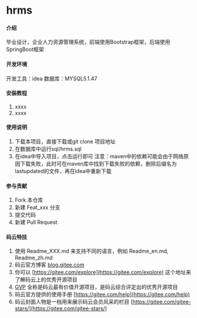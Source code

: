 # hrms

#### 介绍
毕业设计，企业人力资源管理系统，前端使用Bootstrap框架，后端使用SpringBoot框架

#### 开发环境
开发工具：idea
数据库：MYSQL5.1.47

#### 安装教程

1.  xxxx
2.  xxxx

#### 使用说明

1.  下载本项目，直接下载或git clone 项目地址
2.  在数据库中运行sql/hrms.sql
3.  在idea中导入项目，点击运行即可
注意：maven中的依赖可能会由于网络原因下载失败，此时可在maven库中找到下载失败的依赖，删除后缀名为lastupdated的文件，再在idea中重新下载

#### 参与贡献

1.  Fork 本仓库
2.  新建 Feat_xxx 分支
3.  提交代码
4.  新建 Pull Request


#### 码云特技

1.  使用 Readme\_XXX.md 来支持不同的语言，例如 Readme\_en.md, Readme\_zh.md
2.  码云官方博客 [blog.gitee.com](https://blog.gitee.com)
3.  你可以 [https://gitee.com/explore](https://gitee.com/explore) 这个地址来了解码云上的优秀开源项目
4.  [GVP](https://gitee.com/gvp) 全称是码云最有价值开源项目，是码云综合评定出的优秀开源项目
5.  码云官方提供的使用手册 [https://gitee.com/help](https://gitee.com/help)
6.  码云封面人物是一档用来展示码云会员风采的栏目 [https://gitee.com/gitee-stars/](https://gitee.com/gitee-stars/)
